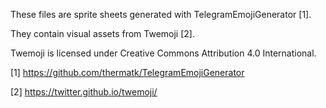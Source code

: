 These files are sprite sheets generated with TelegramEmojiGenerator [1].

They contain visual assets from Twemoji [2].

Twemoji is licensed under Creative Commons Attribution 4.0 International.

[1] https://github.com/thermatk/TelegramEmojiGenerator

[2] https://twitter.github.io/twemoji/
